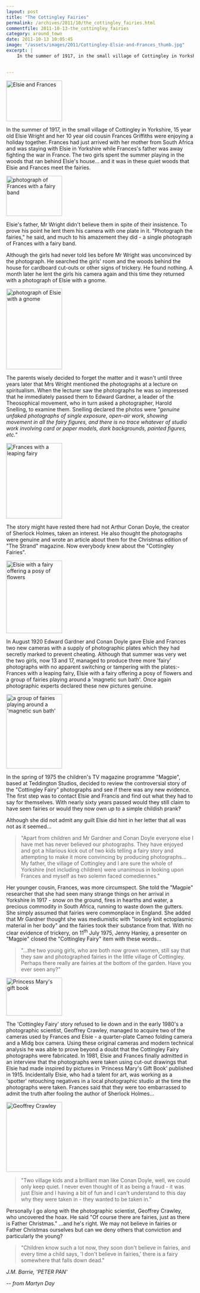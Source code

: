 ```yaml
---
layout: post
title: "The Cottingley Fairies"
permalink: /archives/2011/10/the_cottingley_fairies.html
commentfile: 2011-10-13-the_cottingley_fairies
category: around_town
date: 2011-10-13 10:05:45
image: "/assets/images/2011/Cottingley-Elsie-and-Frances_thumb.jpg"
excerpt: |
    In the summer of 1917, in the small village of Cottingley in Yorkshire, 15 year old Elsie Wright and her 10 year old cousin Frances Griffiths were enjoying a holiday together. Frances had just arrived with her mother from South Africa and was staying with Elsie in Yorkshire while Frances's father was away fighting the war in France. The two girls spent the summer playing in the woods that ran behind Elsie's house... and it was in these quiet woods that Elsie and Frances meet the fairies.
    

---
```


<a href="/assets/images/2011/Cottingley-Elsie-and-Frances.jpg" title="See larger version of - Elsie and Frances"><img src="/assets/images/2011/Cottingley-Elsie-and-Frances_thumb.jpg" width="150" height="109" alt="Elsie and Frances" class="photo right" /></a>

In the summer of 1917, in the small village of Cottingley in Yorkshire, 15 year old Elsie Wright and her 10 year old cousin Frances Griffiths were enjoying a holiday together. Frances had just arrived with her mother from South Africa and was staying with Elsie in Yorkshire while Frances's father was away fighting the war in France. The two girls spent the summer playing in the woods that ran behind Elsie's house... and it was in these quiet woods that Elsie and Frances meet the fairies.

<a href="/assets/images/2011/Cottingley-1.jpg" title="See larger version of - photograph of Frances with a fairy band"><img src="/assets/images/2011/Cottingley-1_thumb.jpg" width="150" height="108" alt="photograph of Frances with a fairy band" class="photo right" /></a>

Elsie's father, Mr Wright didn't believe them in spite of their insistence. To prove his point he lent them his camera with one plate in it. "Photograph the fairies," he said, and much to his amazement they did - a single photograph of Frances with a fairy band.

Although the girls had never told lies before Mr Wright was unconvinced by the photograph. He searched the girls' room and the woods behind the house for cardboard cut-outs or other signs of trickery. He found nothing. A month later he lent the girls his camera again and this time they returned with a photograph of Elsie with a gnome.

<a href="/assets/images/2011/Cottingley-2.jpg" title="See larger version of - photograph of Elsie with a gnome"><img src="/assets/images/2011/Cottingley-2_thumb.jpg" width="150" height="217" alt="photograph of Elsie with a gnome" class="photo right" /></a>

The parents wisely decided to forget the matter and it wasn't until three years later that Mrs Wright mentioned the photographs at a lecture on spiritualism. When the lecturer saw the photographs he was so impressed that he immediately passed them to Edward Gardner, a leader of the Theosophical movement, who in turn asked a photographer, Harold Snelling, to examine them. Snelling declared the photos were <em>"genuine unfaked photographs of single exposure, open-air work, showing movement in all the fairy figures, and there is no trace whatever of studio work involving card or paper models, dark backgrounds, painted figures, etc."</em>

<a href="/assets/images/2011/Cottingley-3.jpg" title="See larger version of - Frances with a leaping fairy"><img src="/assets/images/2011/Cottingley-3_thumb.jpg" width="150" height="203" alt="Frances with a leaping fairy" class="photo right" /></a>

The story might have rested there had not Arthur Conan Doyle, the creator of Sherlock Holmes, taken an interest. He also thought the photographs were genuine and wrote an article about them for the Christmas edition of "The Strand" magazine. Now everybody knew about the "Cottingley Fairies".

<a href="/assets/images/2011/Cottingley-4.jpg" title="See larger version of - Elsie with a fairy offering a posy of flowers"><img src="/assets/images/2011/Cottingley-4_thumb.jpg" width="150" height="195" alt="Elsie with a fairy offering a posy of flowers" class="photo right" /></a>

In August 1920 Edward Gardner and Conan Doyle gave Elsie and Frances two new cameras with a supply of photographic plates which they had secretly marked to prevent cheating. Although that summer was very wet the two girls, now 13 and 17, managed to produce three more 'fairy' photographs with no apparent switching or tampering with the plates:- Frances with a leaping fairy, Elsie with a fairy offering a posy of flowers and a group of fairies playing around a 'magnetic sun bath'. Once again photographic experts declared these new pictures genuine.

<a href="/assets/images/2011/Cottingley-5.jpg" title="See larger version of - a group of fairies playing around a 'magnetic sun bath'"><img src="/assets/images/2011/Cottingley-5_thumb.jpg" width="150" height="200" alt="a group of fairies playing around a 'magnetic sun bath'" class="photo right" /></a>

In the spring of 1975 the children's TV magazine programme "Magpie", based at Teddington Studios, decided to review the controversial story of the "Cottingley Fairy" photographs and see if there was any new evidence. The first step was to contact Elsie and Francis and find out what they had to say for themselves. With nearly sixty years passed would they still claim to have seen fairies or would they now own up to a simple childish prank?

Although she did not admit any guilt Elsie did hint in her letter that all was not as it seemed...

> "Apart from children and Mr Gardner and Conan Doyle everyone else I have met has never believed our photographs. They have enjoyed and got a hilarious kick out of two kids telling a fairy story and attempting to make it more convincing by producing photographs... My father, the village of Cottingley and I are sure the whole of Yorkshire (not including children) were unanimous in looking upon Frances and myself as two solemn faced comediennes."

Her younger cousin, Frances, was more circumspect. She told the "Magpie" researcher that she had seen many strange things on her arrival in Yorkshire in 1917 - snow on the ground, fires in hearths and water, a precious commodity in South Africa, running to waste down the gutters. She simply assumed that fairies were commonplace in England. She added that Mr Gardner thought she was mediumistic with "loosely knit ectoplasmic material in her body" and the fairies took their substance from that. With no clear evidence of trickery, on 11<sup>th</sup> July 1975, Jenny Hanley, a presenter on "Magpie" closed the "Cottingley Fairy" item with these words...

> "...the two young girls, who are both now grown women, still say that they saw and photographed fairies in the little village of Cottingley. Perhaps there really are fairies at the bottom of the garden. Have you ever seen any?"

<a href="/assets/images/2011/Cottingley-Princess-Marys-gift-book.jpg" title="See larger version of - Princess Mary's gift book"><img src="/assets/images/2011/Cottingley-Princess-Marys-gift-book_thumb.jpg" width="150" height="102" alt="Princess Mary's gift book" class="photo right" /></a>

The 'Cottingley Fairy' story refused to lie down and in the early 1980's a photographic scientist, Geoffrey Crawley, managed to acquire two of the cameras used by Frances and Elsie - a quarter-plate Cameo folding camera and a Midg box camera. Using these original cameras and modern technical analysis he was able to prove beyond a doubt that the Cottingley Fairy photographs were fabricated. In 1981, Elsie and Frances finally admitted in an interview that the photographs were taken using cut-out drawings that Elsie had made inspired by pictures in 'Princess Mary's Gift Book' published in 1915. Incidentally Elsie, who had a talent for art, was working as a 'spotter' retouching negatives in a local photographic studio at the time the photographs were taken. Frances said that they were too embarrassed to admit the truth after fooling the author of Sherlock Holmes...

<a href="/assets/images/2011/Cottingley-Geoffrey-Crawley.jpg" title="See larger version of - Geoffrey Crawley"><img src="/assets/images/2011/Cottingley-Geoffrey-Crawley_thumb.jpg" width="150" height="188" alt="Geoffrey Crawley" class="photo right" /></a>

> "Two village kids and a brilliant man like Conan Doyle, well, we could only keep quiet. I never even thought of it as being a fraud - it was just Elsie and I having a bit of fun and I can't understand to this day why they were taken in - they wanted to be taken in."

Personally I go along with the photographic scientist, Geoffrey Crawley, who uncovered the hoax. He said "Of course there are fairies, just as there is Father Christmas." ...and he's right. We may not believe in fairies or Father Christmas ourselves but can we deny others that conviction and particularly the young?

> "Children know such a lot now, they soon don't believe in fairies, and every time a child says, 'I don't believe in fairies,' there is a fairy somewhere that falls down dead."

<cite>J.M. Barrie, 'PETER PAN'</cite>

<cite>-- from Martyn Day</cite>
